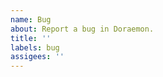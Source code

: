 ```yaml
---
name: Bug
about: Report a bug in Doraemon.
title: ''
labels: bug
assigees: ''
---
```

<!--
1. Thank you for your interest in helping make Doraemon better! 
2. Please keep in mind that I'm a sole developer that works 8 hours a day, so I won't see this immediately.
3. Please check other open issues to ensure this issue would not be a duplicate. If it would be a duplicate, consider commenting on the existing issue.
-->
<!-- Description: Describe the bug. Please include both what you expected to happen and what actually did happen. -->

<!-- Steps: Include how to reproduce the bug. -->

<!-- Screenshots: Consider including screenshots if they would be beneficial. -->

<!-- Context: Please check and link if there are any existing issues that are related to this issue. -->
